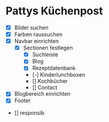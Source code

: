 # Pattys Küchenpost

- [x] Bilder suchen
- [x] Farben raussuchen
- [x] Navbar einrichten
    - [x] Sectionen festlegen
        - [x] Suchleiste
        - [x] Blog
        - [x] Rezeptdatenbank
        - [-] Kinderlunchboxen
        - [] Kochbücher 
        - [] Contact
- [x] Blogbereich einrichten
- [x] Footer
- [] responsib
